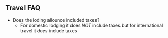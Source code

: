 ## Travel FAQ

- Does the loding allounce included taxes?
  - For domestic lodging it does _NOT_ include taxes but for international travel it _does_ include taxes

